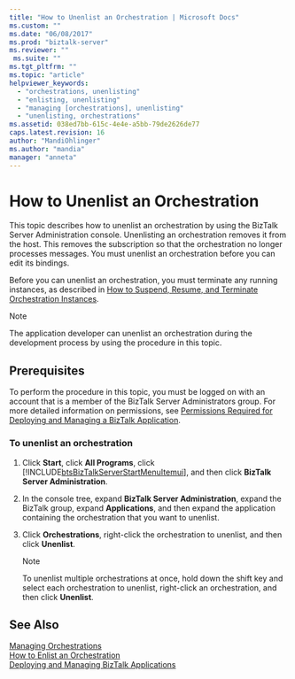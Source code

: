 ```yaml
---
title: "How to Unenlist an Orchestration | Microsoft Docs"
ms.custom: ""
ms.date: "06/08/2017"
ms.prod: "biztalk-server"
ms.reviewer: ""
 ms.suite: ""
ms.tgt_pltfrm: ""
ms.topic: "article"
helpviewer_keywords: 
  - "orchestrations, unenlisting"
  - "enlisting, unenlisting"
  - "managing [orchestrations], unenlisting"
  - "unenlisting, orchestrations"
ms.assetid: 038ed7bb-615c-4e4e-a5bb-79de2626de77
caps.latest.revision: 16
author: "MandiOhlinger"
ms.author: "mandia"
manager: "anneta"
---
```

# How to Unenlist an Orchestration
This topic describes how to unenlist an orchestration by using the BizTalk Server Administration console. Unenlisting an orchestration removes it from the host. This removes the subscription so that the orchestration no longer processes messages. You must unenlist an orchestration before you can edit its bindings.  
  
 Before you can unenlist an orchestration, you must terminate any running instances, as described in [How to Suspend, Resume, and Terminate Orchestration Instances](../core/how-to-suspend-resume-and-terminate-orchestration-instances.md).  
  
> [!NOTE]
>  The application developer can unenlist an orchestration during the development process by using the procedure in this topic.  
  
## Prerequisites  
 To perform the procedure in this topic, you must be logged on with an account that is a member of the BizTalk Server Administrators group. For more detailed information on permissions, see [Permissions Required for Deploying and Managing a BizTalk Application](../core/permissions-required-for-deploying-and-managing-a-biztalk-application.md).  
  
### To unenlist an orchestration  
  
1.  Click **Start**, click **All Programs**, click [!INCLUDE[btsBizTalkServerStartMenuItemui](../includes/btsbiztalkserverstartmenuitemui-md.md)], and then click **BizTalk Server Administration**.  
  
2.  In the console tree, expand **BizTalk Server Administration**, expand the BizTalk group, expand **Applications**, and then expand the application containing the orchestration that you want to unenlist.  
  
3.  Click **Orchestrations**, right-click the orchestration to unenlist, and then click **Unenlist**.  
  
    > [!NOTE]
    >  To unenlist multiple orchestrations at once, hold down the shift key and select each orchestration to unenlist, right-click an orchestration, and then click **Unenlist**.  
  
## See Also  
 [Managing Orchestrations](../core/managing-orchestrations.md)   
 [How to Enlist an Orchestration](../core/how-to-enlist-an-orchestration.md)   
 [Deploying and Managing BizTalk Applications](../core/deploying-and-managing-biztalk-applications.md)